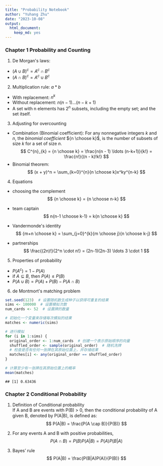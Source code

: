 ```yaml
---
title: "Probability Notebook"
author: "Yuhang Zhu"
date: "2023-10-08"
output: 
  html_document: 
    keep_md: yes
---
```


### Chapter 1 Probability and Counting
1. De Morgan's laws:
* $(A \cup B)^c = A^c \cap B^c$
* $(A \cap B)^c = A^c \cup B^c$

2. Multiplication rule: $a*b$
* With replacement: $n^k$
* Without replacement: $n(n - 1)...(n-k+1)$
* A set with n elements has $2^n$ subsets, including the empty set; and the set itself.

3. Adjusting for overcounting
* Combination (Binomial coefficient): For any nonnegative integers *k* and *n*, the *binomial coefficient* ${n \choose k}$, is the number of subsets of size *k* for a set of size *n*.
$$ C^{n}_{k} = {n \choose k} = \frac{n(n - 1) \ldots (n-k+1)}{k!} = \frac{n!}{(n - k)!k!} $$
* Binomial theorem: 
$$ (x + y)^n = \sum_{k=0}^{n}{n \choose k}x^ky^{n-k} $$

4. Equations
* choosing the complement
$$ {n \choose k} = {n \choose n-k} $$

* team captain
$$ n{n-1 \choose k-1} = k{n \choose k} $$

* Vandermonde's identity
$$ {m+n \choose k} = \sum_{j=0}^{k}{m \choose j}{n \choose k-j} $$

* partnerships
$$ \frac{(2n)!}{2^n \cdot n!} = (2n-1)(2n-3) \ldots 3 \cdot 1 $$

5. Properties of probability
* $P(A^c) = 1 - P(A)$
* if $A \subseteq B$, then $P(A) \leq P(B)$
* $P(A \cup B) = P(A) + P(B) - P(A \cap B)$

6. de Montmort's matching problem


```r
set.seed(123)  # 设置随机数生成种子以获得可重复的结果
sims <- 100000  # 设置模拟次数
num_cards <- 52  # 设置牌的数量

# 初始化一个变量来存储每次模拟的结果
matches <- numeric(sims)

# 进行模拟
for (i in 1:sims) {
  original_order <- 1:num_cards  # 创建一个表示原始顺序的向量
  shuffled_order <- sample(original_order)  # 随机洗牌
  # 检查是否有任何一张牌在其原始位置上，并存储结果
  matches[i] <- any(original_order == shuffled_order)
}

# 计算至少有一张牌在其原始位置上的概率
mean(matches)
```

```
## [1] 0.63436
```

### Chapter 2 Conditional Probability

1. Definition of Conditional probability  
If A and B are events with P(B) > 0, then the conditional probability of A given B, denoted by P(A|B), is deﬁned as:
$$ P(A|B) = \frac{P(A \cap B)}{P(B)} $$

2. For any events A and B with positive probabilities,
$$ P(A \cap B) = P(B)P(A|B) = P(A)P(B|A) $$

3. Bayes’ rule
$$ P(A|B) = \frac{P(B|A)P(A)}{P(B)} $$













